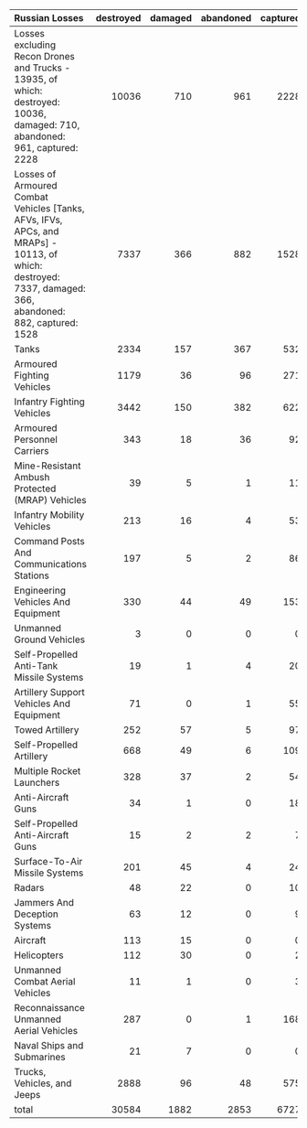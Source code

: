| Russian Losses                                                                                                                                           |   destroyed |   damaged |   abandoned |   captured |   total |
|:---------------------------------------------------------------------------------------------------------------------------------------------------------|------------:|----------:|------------:|-----------:|--------:|
| Losses excluding Recon Drones and Trucks - 13935, of which: destroyed: 10036, damaged: 710, abandoned: 961, captured: 2228                               |       10036 |       710 |         961 |       2228 |   13935 |
| Losses of Armoured Combat Vehicles [Tanks, AFVs, IFVs, APCs, and MRAPs] - 10113, of which: destroyed: 7337, damaged: 366, abandoned: 882, captured: 1528 |        7337 |       366 |         882 |       1528 |   10113 |
| Tanks                                                                                                                                                    |        2334 |       157 |         367 |        532 |    3390 |
| Armoured Fighting Vehicles                                                                                                                               |        1179 |        36 |          96 |        271 |    1582 |
| Infantry Fighting Vehicles                                                                                                                               |        3442 |       150 |         382 |        622 |    4596 |
| Armoured Personnel Carriers                                                                                                                              |         343 |        18 |          36 |         92 |     489 |
| Mine-Resistant Ambush Protected  (MRAP) Vehicles                                                                                                         |          39 |         5 |           1 |         11 |      56 |
| Infantry Mobility Vehicles                                                                                                                               |         213 |        16 |           4 |         53 |     286 |
| Command Posts And Communications Stations                                                                                                                |         197 |         5 |           2 |         86 |     290 |
| Engineering Vehicles And Equipment                                                                                                                       |         330 |        44 |          49 |        153 |     576 |
| Unmanned Ground Vehicles                                                                                                                                 |           3 |         0 |           0 |          0 |       3 |
| Self-Propelled Anti-Tank Missile Systems                                                                                                                 |          19 |         1 |           4 |         20 |      44 |
| Artillery Support Vehicles And Equipment                                                                                                                 |          71 |         0 |           1 |         55 |     127 |
| Towed Artillery                                                                                                                                          |         252 |        57 |           5 |         97 |     411 |
| Self-Propelled Artillery                                                                                                                                 |         668 |        49 |           6 |        109 |     832 |
| Multiple Rocket Launchers                                                                                                                                |         328 |        37 |           2 |         54 |     421 |
| Anti-Aircraft Guns                                                                                                                                       |          34 |         1 |           0 |         18 |      53 |
| Self-Propelled Anti-Aircraft Guns                                                                                                                        |          15 |         2 |           2 |          7 |      26 |
| Surface-To-Air Missile Systems                                                                                                                           |         201 |        45 |           4 |         24 |     274 |
| Radars                                                                                                                                                   |          48 |        22 |           0 |         10 |      80 |
| Jammers And Deception Systems                                                                                                                            |          63 |        12 |           0 |          9 |      84 |
| Aircraft                                                                                                                                                 |         113 |        15 |           0 |          0 |     128 |
| Helicopters                                                                                                                                              |         112 |        30 |           0 |          2 |     144 |
| Unmanned Combat Aerial Vehicles                                                                                                                          |          11 |         1 |           0 |          3 |      15 |
| Reconnaissance Unmanned Aerial Vehicles                                                                                                                  |         287 |         0 |           1 |        168 |     456 |
| Naval Ships and Submarines                                                                                                                               |          21 |         7 |           0 |          0 |      28 |
| Trucks, Vehicles, and Jeeps                                                                                                                              |        2888 |        96 |          48 |        575 |    3607 |
| total                                                                                                                                                    |       30584 |      1882 |        2853 |       6727 |   42046 |